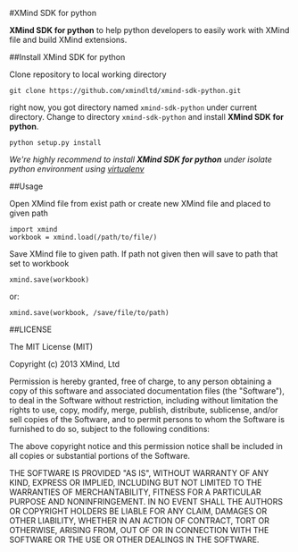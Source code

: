 #XMind SDK for python

**XMind SDK for python** to help python developers to easily work with XMind file and build XMind extensions.

##Install XMind SDK for python

Clone repository to local working directory

	git clone https://github.com/xmindltd/xmind-sdk-python.git
	
right now, you got directory named `xmind-sdk-python` under current directory. Change to directory `xmind-sdk-python` and install **XMind SDK for python**.

	python setup.py install
	
*We're highly recommend to install __XMind SDK for python__ under isolate python environment using [virtualenv](https://pypi.python.org/pypi/virtualenv)*

##Usage

Open XMind file from exist path or create new XMind file and placed to given path

	import xmind
	workbook = xmind.load(/path/to/file/)
	
Save XMind file to given path. 
If path not given then will save to path that set to workbook

	xmind.save(workbook)

or:
	
	xmind.save(workbook, /save/file/to/path)
	
##LICENSE

The MIT License (MIT)

Copyright (c) 2013 XMind, Ltd

Permission is hereby granted, free of charge, to any person obtaining a copy of
this software and associated documentation files (the "Software"), to deal in
the Software without restriction, including without limitation the rights to
use, copy, modify, merge, publish, distribute, sublicense, and/or sell copies of
the Software, and to permit persons to whom the Software is furnished to do so,
subject to the following conditions:

The above copyright notice and this permission notice shall be included in all
copies or substantial portions of the Software.

THE SOFTWARE IS PROVIDED "AS IS", WITHOUT WARRANTY OF ANY KIND, EXPRESS OR
IMPLIED, INCLUDING BUT NOT LIMITED TO THE WARRANTIES OF MERCHANTABILITY, FITNESS
FOR A PARTICULAR PURPOSE AND NONINFRINGEMENT. IN NO EVENT SHALL THE AUTHORS OR
COPYRIGHT HOLDERS BE LIABLE FOR ANY CLAIM, DAMAGES OR OTHER LIABILITY, WHETHER
IN AN ACTION OF CONTRACT, TORT OR OTHERWISE, ARISING FROM, OUT OF OR IN
CONNECTION WITH THE SOFTWARE OR THE USE OR OTHER DEALINGS IN THE SOFTWARE.

